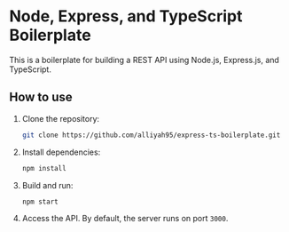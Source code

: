 # Node, Express, and TypeScript Boilerplate

This is a boilerplate for building a REST API using Node.js, Express.js, and TypeScript.

## How to use

1. Clone the repository:

    ```bash
    git clone https://github.com/alliyah95/express-ts-boilerplate.git
    ```

2. Install dependencies:

    ```bash
    npm install
    ```

3. Build and run:

    ```bash
    npm start
    ```

4. Access the API. By default, the server runs on port `3000`.
